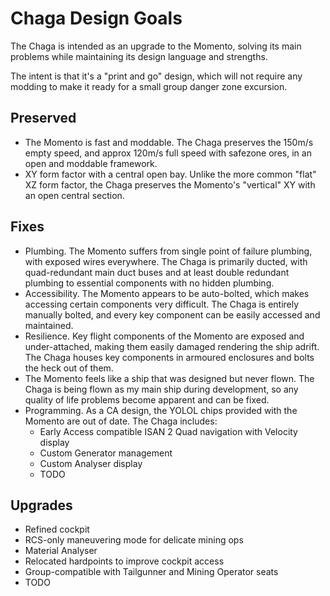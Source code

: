 # Chaga Design Goals

The Chaga is intended as an upgrade to the Momento, solving its main problems while maintaining its design language and strengths.

The intent is that it's a "print and go" design, which will not require any modding to make it ready for a small group danger zone excursion.

## Preserved

* The Momento is fast and moddable. The Chaga preserves the 150m/s empty speed, and approx 120m/s full speed with safezone ores, in an open and moddable framework.
* XY form factor with a central open bay. Unlike the more common "flat" XZ form factor, the Chaga preserves the Momento's "vertical" XY with an open central section.

## Fixes

* Plumbing. The Momento suffers from single point of failure plumbing, with exposed wires everywhere. The Chaga is primarily ducted, with quad-redundant main duct buses and at least double redundant plumbing to essential components with no hidden plumbing. 
* Accessibility. The Momento appears to be auto-bolted, which makes accessing certain components very difficult. The Chaga is entirely manually bolted, and every key component can be easily accessed and maintained.
* Resilience. Key flight components of the Momento are exposed and under-attached, making them easily damaged rendering the ship adrift. The Chaga houses key components in armoured enclosures and bolts the heck out of them.
* The Momento feels like a ship that was designed but never flown. The Chaga is being flown as my main ship during development, so any quality of life problems become apparent and can be fixed.
* Programming. As a CA design, the YOLOL chips provided with the Momento are out of date. The Chaga includes:
  * Early Access compatible ISAN 2 Quad navigation with Velocity display
  * Custom Generator management
  * Custom Analyser display
  * TODO
  
## Upgrades

* Refined cockpit
* RCS-only maneuvering mode for delicate mining ops
* Material Analyser
* Relocated hardpoints to improve cockpit access
* Group-compatible with Tailgunner and Mining Operator seats
* TODO

